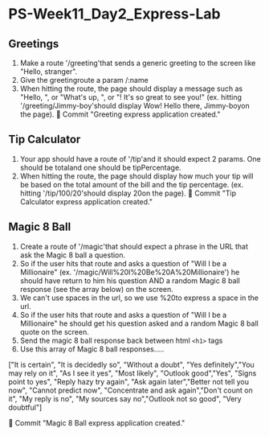 # PS-Week11_Day2_Express-Lab

## Greetings
1. Make a route '/greeting'that sends a generic greeting to the screen like "Hello, stranger".
2. Give the greetingroute a param /:name
3. When hitting the route, the page should display a message such as "Hello, ", or "What's up, <name>", or "<name>! It's so great to see you!" (ex. hitting '/greeting/Jimmy-boy'should display Wow! Hello there, Jimmy-boyon the page).
🔴 Commit
"Greeting express application created."

## Tip Calculator
1. Your app should have a route of '/tip'and it should expect 2 params. One should be totaland one should be tipPercentage.
2. When hitting the route, the page should display how much your tip will be based on the total amount of the bill and the tip percentage. (ex. hitting '/tip/100/20'should display 20on the page).
🔴 Commit
"Tip Calculator express application created."

## Magic 8 Ball
1. Create a route of '/magic'that should expect a phrase in the URL that ask the Magic 8 ball a question.
2. So if the user hits that route and asks a question of "Will I be a Millionaire" (ex. '/magic/Will%20I%20Be%20A%20Millionaire') he should have return to him his question AND a random Magic 8 ball response (see the array below) on the screen.
3. We can't use spaces in the url, so we use %20to express a space in the url.
4. So if the user hits that route and asks a question of "Will I be a Millionaire" he should get his question asked and a random Magic 8 ball quote on the screen.
5. Send the magic 8 ball response back between html `<h1>` tags
6. Use this array of Magic 8 ball responses.....

["It is certain", "It is decidedly so", "Without a doubt", "Yes definitely","You may rely on it", "As I see it yes", "Most likely", "Outlook good","Yes", "Signs point to yes", "Reply hazy try again", "Ask again later","Better not tell you now", "Cannot predict now", "Concentrate and ask again","Don't count on it", "My reply is no", "My sources say no","Outlook not so good", "Very doubtful"]

🔴 Commit
"Magic 8 Ball express application created."